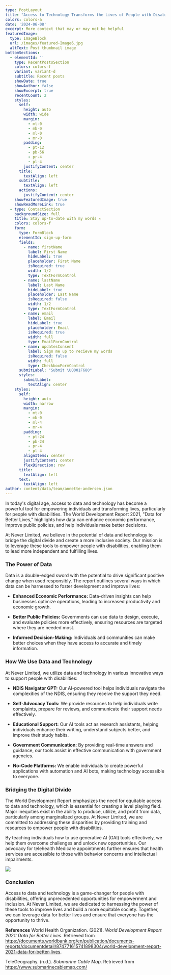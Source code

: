 ```yaml
---
type: PostLayout
title: "Access to Technology Transforms the Lives of People with Disabilities \U0001F5C2️"
colors: colors-a
date: '2024-06-08'
excerpt: More context that may or may not be helpful
featuredImage:
  type: ImageBlock
  url: /images/featured-Image6.jpg
  altText: Post thumbnail image
bottomSections:
  - elementId: ''
    type: RecentPostsSection
    colors: colors-f
    variant: variant-d
    subtitle: Recent posts
    showDate: true
    showAuthor: false
    showExcerpt: true
    recentCount: 2
    styles:
      self:
        height: auto
        width: wide
        margin:
          - mt-0
          - mb-0
          - ml-0
          - mr-0
        padding:
          - pt-12
          - pb-56
          - pr-4
          - pl-4
        justifyContent: center
      title:
        textAlign: left
      subtitle:
        textAlign: left
      actions:
        justifyContent: center
    showFeaturedImage: true
    showReadMoreLink: true
  - type: ContactSection
    backgroundSize: full
    title: Stay up-to-date with my words ✍️
    colors: colors-f
    form:
      type: FormBlock
      elementId: sign-up-form
      fields:
        - name: firstName
          label: First Name
          hideLabel: true
          placeholder: First Name
          isRequired: true
          width: 1/2
          type: TextFormControl
        - name: lastName
          label: Last Name
          hideLabel: true
          placeholder: Last Name
          isRequired: false
          width: 1/2
          type: TextFormControl
        - name: email
          label: Email
          hideLabel: true
          placeholder: Email
          isRequired: true
          width: full
          type: EmailFormControl
        - name: updatesConsent
          label: Sign me up to recieve my words
          isRequired: false
          width: full
          type: CheckboxFormControl
      submitLabel: "Submit \U0001F680"
      styles:
        submitLabel:
          textAlign: center
    styles:
      self:
        height: auto
        width: narrow
        margin:
          - mt-0
          - mb-0
          - ml-4
          - mr-4
        padding:
          - pt-24
          - pb-24
          - pr-4
          - pl-4
        alignItems: center
        justifyContent: center
        flexDirection: row
      title:
        textAlign: left
      text:
        textAlign: left
author: content/data/team/annette-andersen.json
---
```

In today's digital age, access to data and technology has become a powerful tool for empowering individuals and transforming lives, particularly for people with disabilities. The World Development Report 2021, "Data for Better Lives," highlights how data can enhance economic performance, improve public policies, and help individuals make better decisions.

At Never Limited, we believe in the potential of data and technology to bridge the digital divide and create a more inclusive society. Our mission is to leverage these tools to empower people with disabilities, enabling them to lead more independent and fulfilling lives.

### The Power of Data

Data is a double-edged sword with the potential to drive significant positive change when used responsibly. The report outlines several ways in which data can be harnessed to foster development and improve lives:

*   **Enhanced Economic Performance:** Data-driven insights can help businesses optimize operations, leading to increased productivity and economic growth.

*   **Better Public Policies:** Governments can use data to design, execute, and evaluate policies more effectively, ensuring resources are targeted where they are needed most.

*   **Informed Decision-Making:** Individuals and communities can make better choices when they have access to accurate and timely information.

### How We Use Data and Technology

At Never Limited, we utilize data and technology in various innovative ways to support people with disabilities:

*   **NDIS Navigator GPT:** Our AI-powered tool helps individuals navigate the complexities of the NDIS, ensuring they receive the support they need.

*   **Self-Advocacy Tools:** We provide resources to help individuals write complaints, prepare for reviews, and communicate their support needs effectively.

*   **Educational Support:** Our AI tools act as research assistants, helping individuals enhance their writing, understand subjects better, and improve their study habits.

*   **Government Communication:** By providing real-time answers and guidance, our tools assist in effective communication with government agencies.

*   **No-Code Platforms:** We enable individuals to create powerful applications with automation and AI bots, making technology accessible to everyone.

### Bridging the Digital Divide

The World Development Report emphasizes the need for equitable access to data and technology, which is essential for creating a level playing field. Major inequities exist in the ability to produce, utilize, and profit from data, particularly among marginalized groups. At Never Limited, we are committed to addressing these disparities by providing training and resources to empower people with disabilities.

By teaching individuals how to use generative AI (GAI) tools effectively, we help them overcome challenges and unlock new opportunities. Our advocacy for telehealth Medicare appointments further ensures that health services are accessible to those with behavior concerns and intellectual impairments.

![](/images/worldsubcablemap.gif)

### Conclusion

Access to data and technology is a game-changer for people with disabilities, offering unprecedented opportunities for empowerment and inclusion. At Never Limited, we are dedicated to harnessing the power of these tools to improve lives and build a more equitable society. Together, we can leverage data for better lives and ensure that everyone has the opportunity to thrive.



**References**
World Health Organization. (2021). *World Development Report 2021: Data for Better Lives*. Retrieved from <https://documents.worldbank.org/en/publication/documents-reports/documentdetail/874771615741898304/world-development-report-2021-data-for-better-lives>.

TeleGeography. (n.d.). *Submarine Cable Map*. Retrieved from <https://www.submarinecablemap.com/>



